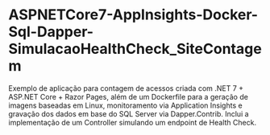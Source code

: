 # ASPNETCore7-AppInsights-Docker-Sql-Dapper-SimulacaoHealthCheck_SiteContagem
Exemplo de aplicação para contagem de acessos criada com .NET 7 + ASP.NET Core + Razor Pages, além de um Dockerfile para a geração de imagens baseadas em Linux, monitoramento via Application Insights e gravação dos dados em base do SQL Server via Dapper.Contrib. Inclui a implementação de um Controller simulando um endpoint de Health Check.
